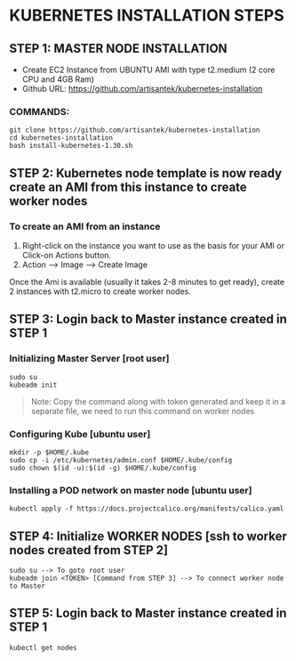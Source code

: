 # KUBERNETES INSTALLATION STEPS

## STEP 1: MASTER NODE INSTALLATION

- Create EC2 Instance from UBUNTU AMI with type t2.medium (2 core CPU and 4GB Ram)
- Github URL: https://github.com/artisantek/kubernetes-installation

### COMMANDS:
```
git clone https://github.com/artisantek/kubernetes-installation
cd kubernetes-installation
bash install-kubernetes-1.30.sh
```

## STEP 2: Kubernetes node template is now ready create an AMI from this instance to create worker nodes

### To create an AMI from an instance
1. Right-click on the instance you want to use as the basis for your AMI or Click-on Actions button.
2. Action --> Image --> Create Image

Once the Ami is available (usually it takes 2-8 minutes to get ready), create 2 instances with t2.micro to
create worker nodes.

## STEP 3: Login back to Master instance created in STEP 1

### Initializing Master Server [root user]

```
sudo su
kubeadm init
```
>Note: Copy the command along with token generated and keep it in a separate file, we need to run this command on worker nodes

### Configuring Kube [ubuntu user]

```
mkdir -p $HOME/.kube
sudo cp -i /etc/kubernetes/admin.conf $HOME/.kube/config
sudo chown $(id -u):$(id -g) $HOME/.kube/config
```

### Installing a POD network on master node [ubuntu user]
```
kubectl apply -f https://docs.projectcalico.org/manifests/calico.yaml
```

## STEP 4: Initialize WORKER NODES [ssh to worker nodes created from STEP 2]

```
sudo su --> To goto root user
kubeadm join <TOKEN> [Command from STEP 3] --> To connect worker node to Master
```

## STEP 5: Login back to Master instance created in STEP 1

```
kubectl get nodes
```
